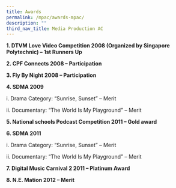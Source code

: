```yaml
---
title: Awards
permalink: /mpac/awards-mpac/
description: ""
third_nav_title: Media Production AC
---
```

**1. DTVM Love Video Competition 2008 (Organized by Singapore Polytechnic) – 1st Runners Up**

**2. CPF Connects 2008 – Participation**

**3. Fly By Night 2008 – Participation**

**4. SDMA 2009**

i. Drama Category: “Sunrise, Sunset” – Merit

ii. Documentary: “The World Is My Playground” – Merit

**5. National schools Podcast Competition 2011 – Gold award**

**6. SDMA 2011**

i. Drama Category: “Sunrise, Sunset” – Merit

ii. Documentary: “The World Is My Playground” – Merit

**7. Digital Music Carnival 2 2011 – Platinum Award**

**8. N.E. Mation 2012 – Merit**
